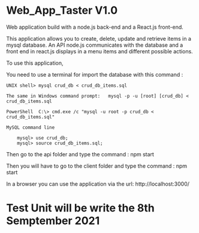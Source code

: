 # Web_App_Taster V1.0
Web application build with a node.js back-end and a React.js front-end. 

This application allows you to create, delete, update and retrieve items in a mysql database. 
An API node.js communicates with the database and a front end in react.js displays in a menu items and different possible actions.

To use this application, 

You need to use a terminal for import the database with this command : 

    UNIX shell> mysql crud_db < crud_db_items.sql

    The same in Windows command prompt:   mysql -p -u [root] [crud_db] < crud_db_items.sql

    PowerShell  C:\> cmd.exe /c "mysql -u root -p crud_db < crud_db_items.sql"

    MySQL command line

        mysql> use crud_db;
        mysql> source crud_db_items.sql;

Then go to the api folder and type the command  :   npm start

Then you will have to go to the client folder and type the command : npm start 

In a browser you can use the application via the url: http://localhost:3000/


# Test Unit will be write the 8th Semptember 2021

